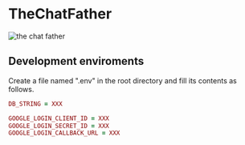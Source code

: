 # TheChatFather
![the chat father](http://oi67.tinypic.com/10p5yy9.jpg)

## Development enviroments
Create a file named ".env" in the root directory and fill its contents as follows.

```ruby
DB_STRING = XXX

GOOGLE_LOGIN_CLIENT_ID = XXX
GOOGLE_LOGIN_SECRET_ID = XXX
GOOGLE_LOGIN_CALLBACK_URL = XXX
```
